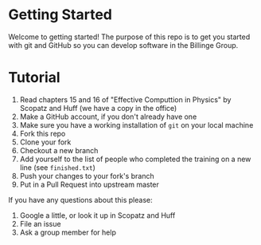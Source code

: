 # Getting Started
Welcome to getting started!
The purpose of this repo is to get you started with git and GitHub
so you can develop software in the Billinge Group.


# Tutorial
1. Read chapters 15 and 16 of "Effective Computtion in Physics" by 
Scopatz and Huff (we have a copy in the office)
1. Make a GitHub account, if you don't already have one
1. Make sure you have a working installation  of `git` on your local
machine
1. Fork this repo
1. Clone your fork
1. Checkout a new branch
1. Add yourself to the list of people who completed the training on a new line
(see `finished.txt`)
1. Push your changes to your fork's branch
1. Put in a Pull Request into upstream master

If you have any questions about this please:
1. Google a little, or look it up in Scopatz and Huff
1. File an issue
1. Ask a group member for help
